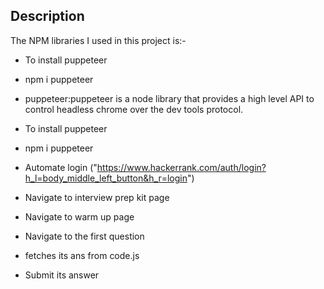 ## Description
The NPM libraries I used in this project is:-
* To install puppeteer
* npm i puppeteer
* puppeteer:puppeteer is a node library that provides a high level API to control headless chrome over the dev tools protocol.
* To install puppeteer
* npm i puppeteer

* Automate login ("https://www.hackerrank.com/auth/login?h_l=body_middle_left_button&h_r=login")
* Navigate to interview prep kit page
* Navigate to warm up page
* Navigate to the first question 
* fetches its ans from code.js 
* Submit its answer

